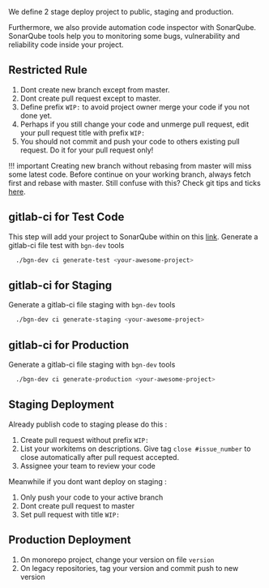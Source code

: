 We define 2 stage deploy project to public, staging and production. 

Furthermore, we also provide automation code inspector with SonarQube. 
SonarQube tools help you to monitoring some bugs, vulnerability and reliability code inside your project. 


## Restricted Rule
1. Dont create new branch except from master.
2. Dont create pull request except to master.
3. Define prefix `WIP:` to avoid project owner merge your code if you not done yet.
4. Perhaps if you still change your code and unmerge pull request, 
   edit your pull request title with prefix `WIP:`   
5. You should not commit and push your code to others existing pull request. 
Do it for your pull request only!  

!!! important
	Creating new branch without rebasing from master will miss some latest code. 
	Before continue on your working branch, always fetch first and rebase with master.
	Still confuse with this? Check git tips and ticks [here](git-tutorial.md). 


## gitlab-ci for Test Code
This step will add your project to SonarQube within on this [link](https://cq.biznetgio.dev/). 
Generate a gitlab-ci file test with `bgn-dev` tools
```bash
  ./bgn-dev ci generate-test <your-awesome-project>
```

## gitlab-ci for Staging
Generate a gitlab-ci file staging with `bgn-dev` tools
```bash
  ./bgn-dev ci generate-staging <your-awesome-project>
```

## gitlab-ci for Production
Generate a gitlab-ci file staging with `bgn-dev` tools
```bash
  ./bgn-dev ci generate-production <your-awesome-project>
```

## Staging Deployment 
Already publish code to staging please do this :

1. Create pull request without prefix `WIP:`
2. List your workitems on descriptions.
   Give tag `close #issue_number` to close automatically after pull request accepted.
3. Assignee your team to review your code 

Meanwhile if you dont want deploy on staging : 

1. Only push your code to your active branch
2. Dont create pull request to master
3. Set pull request with title `WIP:`   

## Production Deployment
1. On monorepo project, change your version on file `version`
2. On legacy repositories, tag your version and commit push to new version 
